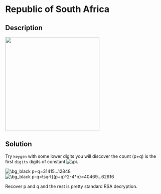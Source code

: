 # Republic of South Africa

## __Description__

<img src="https://user-images.githubusercontent.com/32315604/120190813-b03c2700-c24b-11eb-873e-0cdf30bcf735.png" width=300>

## __Solution__

Try ```keygen``` with some lower digits you will discover the count (p+q) is the first ```digits``` digits of constant <img src="https://latex.codecogs.com/gif.latex?\bg_black&space;\pi" title="\pi" />.

<img src="https://latex.codecogs.com/gif.latex?\bg_black&space;p&plus;q=31415...12848" title="\bg_black p+q=31415...12848" />

<img src="https://latex.codecogs.com/gif.latex?\bg_black&space;p-q=\sqrt{(p&plus;q)^2-4\times&space;n}=63615...79946" title="\bg_black p-q=\sqrt{(p+q)^2-4*n}=40469...62916" />

Recover p and q and the rest is pretty standard RSA decryption.
